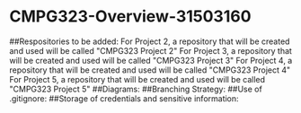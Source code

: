 # CMPG323-Overview-31503160
##Respositories to be added:
For Project 2, a repository that will be created and used will be called "CMPG323 Project 2"
For Project 3, a repository that will be created and used will be called "CMPG323 Project 3"
For Project 4, a repository that will be created and used will be called "CMPG323 Project 4"
For Project 5, a repository that will be created and used will be called "CMPG323 Project 5"
##Diagrams:
##Branching Strategy:
##Use of .gitignore:
##Storage of credentials and sensitive information:
